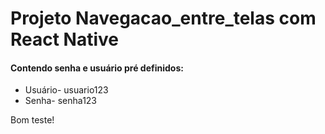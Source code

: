 # Projeto Navegacao_entre_telas com React Native 
#### Contendo senha e usuário pré definidos: 
- Usuário- usuario123
- Senha- senha123

Bom teste!
